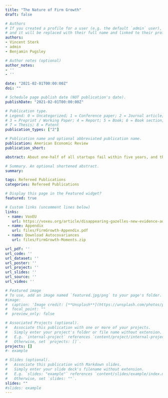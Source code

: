 ```yaml
---
title: "The Nature of Firm Growth"
draft: false

# Authors
# If you created a profile for a user (e.g. the default `admin` user), write the username (folder name) here
# and it will be replaced with their full name and linked to their profile.
authors:
- Vincent Sterk
- admin
- Benjamin Pugsley

# Author notes (optional)
author_notes:
- ''
- ''

date: "2021-02-01T00:00:00Z"
doi: ""

# Schedule page publish date (NOT publication's date).
publishDate: "2021-02-01T00:00:00Z"

# Publication type.
# Legend: 0 = Uncategorized; 1 = Conference paper; 2 = Journal article;
# 3 = Preprint / Working Paper; 4 = Report; 5 = Book; 6 = Book section;
# 7 = Thesis; 8 = Patent
publication_types: ["2"]

# Publication name and optional abbreviated publication name.
publication: American Economic Review
publication_short:

abstract: About one-half of all startups fail within five years, and those that survive grow at vastly different speeds. Using Census microdata, we estimate that most of these differences are determined by ex ante heterogeneity rather than persistent ex post shocks. Embedding such heterogeneity in a firm dynamics model shows that the presence of ex ante heterogeneity (i) is a key determinant of the firm size distribution and firm dynamics, (ii) can strongly affect the macroeconomic effects of firm-level frictions, and (iii) helps understand the recently documented decline in business dynamism by showing a disappearance of high-growth startups (“gazelles”) since the mid-1980s. (JEL D22, D24, E24, J23, L11, M13)

# Summary. An optional shortened abstract.
summary:

tags: Refereed Publications
categories: Refereed Publications

# Display this page in the Featured widget?
featured: true

# Custom links (uncomment lines below)
links:
 - name: VoxEU
   url: https://voxeu.org/article/disappearing-gazelles-new-evidence-administrative-data
 - name: Appendix
   url: files/FirmGrowth-Appendix.pdf
 - name: Download Autocovariances
   url: files/FirmGrowth-Moments.zip

url_pdf: ''
url_code: ''
url_dataset: ''
url_poster: ''
url_project: ''
url_slides: ''
url_source: ''
url_video: ''

# Featured image
# To use, add an image named `featured.jpg/png` to your page's folder.
#image:
#  caption: 'Image credit: [**Unsplash**](https://unsplash.com/photos/pLCdAaMFLTE)'
#  focal_point: ""
#  preview_only: false

# Associated Projects (optional).
#   Associate this publication with one or more of your projects.
#   Simply enter your project's folder or file name without extension.
#   E.g. `internal-project` references `content/project/internal-project/index.md`.
#   Otherwise, set `projects: []`.
projects: []
#- example

# Slides (optional).
#   Associate this publication with Markdown slides.
#   Simply enter your slide deck's filename without extension.
#   E.g. `slides: "example"` references `content/slides/example/index.md`.
#   Otherwise, set `slides: ""`.
slides: ""
#slides: example
---
```

